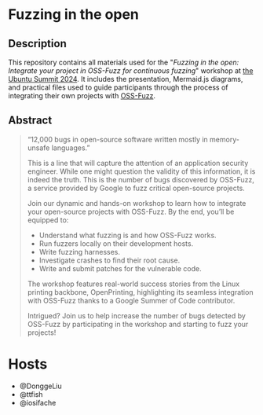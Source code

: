 # Fuzzing in the open

## Description

This repository contains all materials used for the "*Fuzzing in the open: Integrate your project in OSS-Fuzz for continuous fuzzing*" workshop at [the Ubuntu Summit 2024](https://events.canonical.com/event/51/contributions/540/). It includes the presentation, Mermaid.js diagrams, and practical files used to guide participants through the process of integrating their own projects with [OSS-Fuzz](https://github.com/google/oss-fuzz).

## Abstract

> “12,000 bugs in open-source software written mostly in memory-unsafe languages.”
> 
> This is a line that will capture the attention of an application security engineer. While one might question the validity of this information, it is indeed the truth. This is the number of bugs discovered by OSS-Fuzz, a service provided by Google to fuzz critical open-source projects.
> 
> Join our dynamic and hands-on workshop to learn how to integrate your open-source projects with OSS-Fuzz. By the end, you’ll be equipped to:
> 
> - Understand what fuzzing is and how OSS-Fuzz works.
> - Run fuzzers locally on their development hosts.
> - Write fuzzing harnesses.
> - Investigate crashes to find their root cause.
> - Write and submit patches for the vulnerable code.
> 
> The workshop features real-world success stories from the Linux printing backbone, OpenPrinting, highlighting its seamless integration with OSS-Fuzz thanks to a Google Summer of Code contributor.
> 
> Intrigued? Join us to help increase the number of bugs detected by OSS-Fuzz by participating in the workshop and starting to fuzz your projects!

# Hosts

- @DonggeLiu
- @ttfish
- @iosifache
